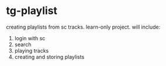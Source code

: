 # tg-playlist
creating playlists from sc tracks. learn-only project.
will include:
1. login with sc
2. search
3. playing tracks
4. creating and storing playlists
